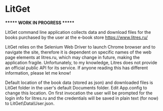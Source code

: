 # LitGet

**\*\*\*\*\* WORK IN PROGRESS \*\*\*\*\***

LitGet command line application collects data and download files for the books purchased by the user at the e-book store https://www.litres.ru/

LitGet relies on the Selenium Web Driver to launch Chrome browser and to navigate the site, therefore it is dependent on specific names of the web page elements at litres.ru, which may change in future, making the application fragile. Unfortunately, to my knowledge, Litres does not provide an official public API for its service. If anyone reading this has different information, please let me know!

Default location of the book data (stored as json) and downloaded files is LitGet folder in the user's default Documents folder. Edit App.config to change this location. On first invocation the user will be prompted for the login info for litres.ru and the credentials will be saved in plain text (for now) to LitGet\Data\User.json.
